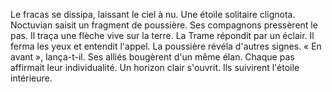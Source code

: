 Le fracas se dissipa, laissant le ciel à nu.
Une étoile solitaire clignota.
Noctuvian saisit un fragment de poussière.
Ses compagnons pressèrent le pas.
Il traça une flèche vive sur la terre.
La Trame répondit par un éclair.
Il ferma les yeux et entendit l'appel.
La poussière révéla d'autres signes.
« En avant », lança-t-il.
Ses alliés bougèrent d'un même élan.
Chaque pas affirmait leur individualité.
Un horizon clair s'ouvrit.
Ils suivirent l'étoile intérieure.
